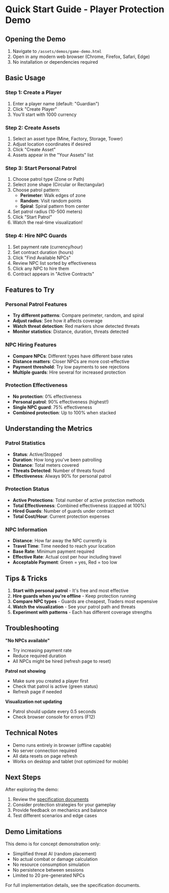 # Quick Start Guide - Player Protection Demo

## Opening the Demo

1. Navigate to `/assets/demos/game-demo.html`
2. Open in any modern web browser (Chrome, Firefox, Safari, Edge)
3. No installation or dependencies required

## Basic Usage

### Step 1: Create a Player
1. Enter a player name (default: "Guardian")
2. Click "Create Player"
3. You'll start with 1000 currency

### Step 2: Create Assets
1. Select an asset type (Mine, Factory, Storage, Tower)
2. Adjust location coordinates if desired
3. Click "Create Asset"
4. Assets appear in the "Your Assets" list

### Step 3: Start Personal Patrol
1. Choose patrol type (Zone or Path)
2. Select zone shape (Circular or Rectangular)
3. Choose patrol pattern:
   - **Perimeter**: Walk edges of zone
   - **Random**: Visit random points
   - **Spiral**: Spiral pattern from center
4. Set patrol radius (10-500 meters)
5. Click "Start Patrol"
6. Watch the real-time visualization!

### Step 4: Hire NPC Guards
1. Set payment rate (currency/hour)
2. Set contract duration (hours)
3. Click "Find Available NPCs"
4. Review NPC list sorted by effectiveness
5. Click any NPC to hire them
6. Contract appears in "Active Contracts"

## Features to Try

### Personal Patrol Features
- **Try different patterns**: Compare perimeter, random, and spiral
- **Adjust radius**: See how it affects coverage
- **Watch threat detection**: Red markers show detected threats
- **Monitor statistics**: Distance, duration, threats detected

### NPC Hiring Features
- **Compare NPCs**: Different types have different base rates
- **Distance matters**: Closer NPCs are more cost-effective
- **Payment threshold**: Try low payments to see rejections
- **Multiple guards**: Hire several for increased protection

### Protection Effectiveness
- **No protection**: 0% effectiveness
- **Personal patrol**: 90% effectiveness (highest!)
- **Single NPC guard**: 75% effectiveness
- **Combined protection**: Up to 100% when stacked

## Understanding the Metrics

### Patrol Statistics
- **Status**: Active/Stopped
- **Duration**: How long you've been patrolling
- **Distance**: Total meters covered
- **Threats Detected**: Number of threats found
- **Effectiveness**: Always 90% for personal patrol

### Protection Status
- **Active Protections**: Total number of active protection methods
- **Total Effectiveness**: Combined effectiveness (capped at 100%)
- **Hired Guards**: Number of guards under contract
- **Total Cost/Hour**: Current protection expenses

### NPC Information
- **Distance**: How far away the NPC currently is
- **Travel Time**: Time needed to reach your location
- **Base Rate**: Minimum payment required
- **Effective Rate**: Actual cost per hour including travel
- **Acceptable Payment**: Green = yes, Red = too low

## Tips & Tricks

1. **Start with personal patrol** - It's free and most effective
2. **Hire guards when you're offline** - Keep protection running
3. **Compare NPC types** - Guards are cheapest, Traders most expensive
4. **Watch the visualization** - See your patrol path and threats
5. **Experiment with patterns** - Each has different coverage strengths

## Troubleshooting

**"No NPCs available"**
- Try increasing payment rate
- Reduce required duration
- All NPCs might be hired (refresh page to reset)

**Patrol not showing**
- Make sure you created a player first
- Check that patrol is active (green status)
- Refresh page if needed

**Visualization not updating**
- Patrol should update every 0.5 seconds
- Check browser console for errors (F12)

## Technical Notes

- Demo runs entirely in browser (offline capable)
- No server connection required
- All data resets on page refresh
- Works on desktop and tablet (not optimized for mobile)

## Next Steps

After exploring the demo:
1. Review the [specification documents](../../docs/gameplay/)
2. Consider protection strategies for your gameplay
3. Provide feedback on mechanics and balance
4. Test different scenarios and edge cases

## Demo Limitations

This demo is for concept demonstration only:
- Simplified threat AI (random placement)
- No actual combat or damage calculation
- No resource consumption simulation
- No persistence between sessions
- Limited to 20 pre-generated NPCs

For full implementation details, see the specification documents.
